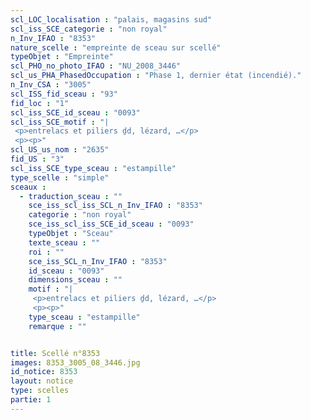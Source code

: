 ```yaml
---
scl_LOC_localisation : "palais, magasins sud"
scl_iss_SCE_categorie : "non royal"
n_Inv_IFAO : "8353"
nature_scelle : "empreinte de sceau sur scellé"
typeObjet : "Empreinte"
scl_PHO_no_photo_IFAO : "NU_2008_3446"
scl_us_PHA_PhasedOccupation : "Phase 1, dernier état (incendié)."
n_Inv_CSA : "3005"
scl_ISS_fid_sceau : "93"
fid_loc : "1"
scl_iss_SCE_id_sceau : "0093"
scl_iss_SCE_motif : "|
 <p>entrelacs et piliers ḏd, lézard, …</p>
 <p><p>"
scl_US_us_nom : "2635"
fid_US : "3"
scl_iss_SCE_type_sceau : "estampille"
type_scelle : "simple"
sceaux :
  - traduction_sceau : ""
    sce_iss_scl_iss_SCL_n_Inv_IFAO : "8353"
    categorie : "non royal"
    sce_iss_scl_iss_SCE_id_sceau : "0093"
    typeObjet : "Sceau"
    texte_sceau : ""
    roi : ""
    sce_iss_SCL_n_Inv_IFAO : "8353"
    id_sceau : "0093"
    dimensions_sceau : ""
    motif : "|
     <p>entrelacs et piliers ḏd, lézard, …</p>
     <p><p>"
    type_sceau : "estampille"
    remarque : ""


title: Scellé n°8353
images: 8353_3005_08_3446.jpg
id_notice: 8353
layout: notice
type: scelles
partie: 1
---
```

